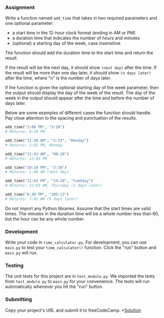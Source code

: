 ### Assignment

Write a function named `add_time` that takes in two required parameters and one optional parameter:
* a start time in the 12-hour clock format (ending in AM or PM) 
* a duration time that indicates the number of hours and minutes
* (optional) a starting day of the week, case insensitive

The function should add the duration time to the start time and return the result.

If the result will be the next day, it should show `(next day)` after the time. If the result will be more than one day later, it should show `(n days later)` after the time, where "n" is the number of days later.

If the function is given the optional starting day of the week parameter, then the output should display the day of the week of the result. The day of the week in the output should appear after the time and before the number of days later.

Below are some examples of different cases the function should handle. Pay close attention to the spacing and punctuation of the results.
```py
add_time("3:00 PM", "3:10")
# Returns: 6:10 PM

add_time("11:30 AM", "2:32", "Monday")
# Returns: 2:02 PM, Monday

add_time("11:43 AM", "00:20")
# Returns: 12:03 PM

add_time("10:10 PM", "3:30")
# Returns: 1:40 AM (next day)

add_time("11:43 PM", "24:20", "tueSday")
# Returns: 12:03 AM, Thursday (2 days later)

add_time("6:30 PM", "205:12")
# Returns: 7:42 AM (9 days later)
```

Do not import any Python libraries. Assume that the start times are valid times. The minutes in the duration time will be a whole number less than 60, but the hour can be any whole number.

### Development

Write your code in `time_calculator.py`. For development, you can use `main.py` to test your `time_calculator()` function. Click the "run" button and `main.py` will run.

### Testing 

The unit tests for this project are in `test_module.py`. We imported the tests from `test_module.py` to `main.py` for your convenience. The tests will run automatically whenever you hit the "run" button.

### Submitting

Copy your project's URL and submit it to freeCodeCamp.
*[Solution](https://repl.it/repls/WiryWeightyRobots?__cf_chl_jschl_tk__=0175ac9f2d6b3a9f3513694f915d455c98ea4314-1604585872-0-AWPhJ9I48_AXCYu-d-zvzU9uzvywgxLe_bRRQFMV-fYzTAk4Lgra3NC6l-l6r_Du3NcDuw6usaI7oPP3CopnwMaKR50qSVvnuJe2m9SSqgGQHRbBXy1iOQmvCDXQbh-AGfj_ggUtGa-arxVAUGf690dJ-jJH_T-D5MsV_6Mxzk6_aLnFD0pY4pLqOLkBCNJxIZxivPaKmABMWlxpl01I2vzOPG3LoMP6zwMXdt3O2n9296cjNT0GsHZ84J7HlPfHNgrc3_HJHRjFfsjzQOLOsQ3lKf7OHzy_SgbFl0GQ5ZSi#time_calculator.py)
